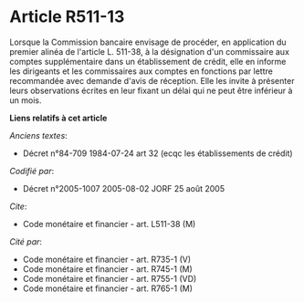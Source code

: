 # Article R511-13

Lorsque la Commission bancaire envisage de procéder, en application du premier alinéa de l'article L. 511-38, à la
désignation d'un commissaire aux comptes supplémentaire dans un établissement de crédit, elle en informe les dirigeants et
les commissaires aux comptes en fonctions par lettre recommandée avec demande d'avis de réception. Elle les invite à
présenter leurs observations écrites en leur fixant un délai qui ne peut être inférieur à un mois.

**Liens relatifs à cet article**

_Anciens textes_:

  - Décret n°84-709 1984-07-24 art 32 (ecqc les établissements de crédit)

_Codifié par_:

  - Décret n°2005-1007 2005-08-02 JORF 25 août 2005

_Cite_:

  - Code monétaire et financier - art. L511-38 (M)

_Cité par_:

  - Code monétaire et financier - art. R735-1 (V)
  - Code monétaire et financier - art. R745-1 (M)
  - Code monétaire et financier - art. R755-1 (VD)
  - Code monétaire et financier - art. R765-1 (M)
